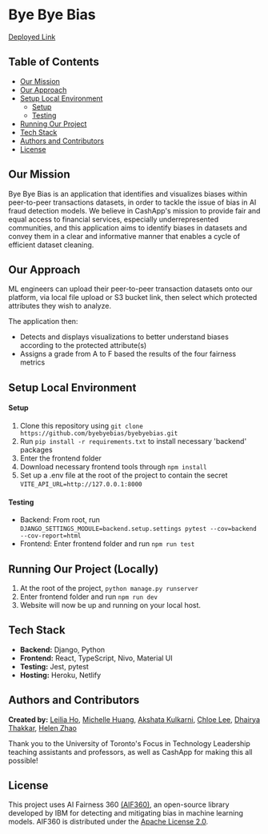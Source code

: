 # Bye Bye Bias

[Deployed Link](https://byebyebias.netlify.app/)

##  Table of Contents  
- [Our Mission](#our-mission)
- [Our Approach](#our-mission)
- [Setup Local Environment](#our-mission)
  - [Setup](#setup)
  - [Testing](#testing)
- [Running Our Project](#running-our-project)
- [Tech Stack](#tech-stack)
- [Authors and Contributors](#authors-and-contributors)
- [License](#license)

##  Our Mission   
Bye Bye Bias is an application that identifies and visualizes biases within peer-to-peer transactions datasets, in order to tackle the issue of bias in AI fraud detection models. We believe in CashApp's mission to provide fair and equal access to financial services, especially underrepresented communities, and this application aims to identify biases in datasets and convey them in a clear and informative manner that enables a cycle of efficient dataset cleaning. 

## Our Approach 
ML engineers can upload their peer-to-peer transaction datasets onto our platform, via local file upload or S3 bucket link, then select which protected attributes they wish to analyze.

The application then:
- Detects and displays visualizations to better understand biases according to the protected attribute(s)
- Assigns a grade from A to F based the results of the four fairness metrics

## Setup Local Environment
#### Setup
1. Clone this repository using `git clone https://github.com/byebyebias/byebyebias.git`
2. Run `pip install -r requirements.txt` to install necessary 'backend' packages
3. Enter the frontend folder
4. Download necessary frontend tools through `npm install`
5. Set up a .env file at the root of the project to contain the secret `VITE_API_URL=http://127.0.0.1:8000`

#### Testing
- Backend: From root, run `DJANGO_SETTINGS_MODULE=backend.setup.settings pytest --cov=backend --cov-report=html`
- Frontend: Enter frontend folder and run `npm run test`

##  Running Our Project (Locally)
1. At the root of the project, `python manage.py runserver`
2. Enter frontend folder and run `npm run dev`
3. Website will now be up and running on your local host.

## Tech Stack  
- **Backend:** Django, Python
- **Frontend:** React, TypeScript, Nivo, Material UI
- **Testing:** Jest, pytest
- **Hosting:** Heroku, Netlify

## Authors and Contributors
**Created by:** [Leilia Ho](https://github.com/aerymist), [Michelle Huang](https://github.com/1michhu1), [Akshata Kulkarni](https://github.com/aakshataa), [Chloe Lee](https://github.com/chloehylee), [Dhairya Thakkar](https://github.com/dhairya-t), [Helen Zhao](https://github.com/1zhaohel)

Thank you to the University of Toronto's Focus in Technology Leadership teaching assistants and professors, as well as CashApp for making this all possible!

## License 
This project uses AI Fairness 360 [(AIF360)](https://github.com/Trusted-AI/AIF360), an open-source library developed by IBM for detecting and mitigating bias in machine learning models. AIF360 is distributed under the [Apache License 2.0](https://www.apache.org/licenses/LICENSE-2.0).

